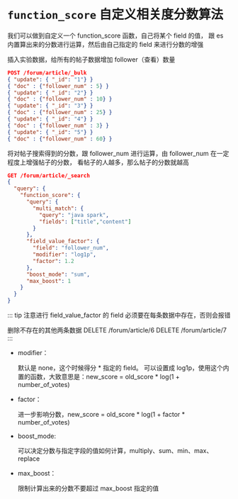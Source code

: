 # `function_score` 自定义相关度分数算法

我们可以做到自定义一个 function_score 函数，自己将某个 field 的值，
跟 es 内置算出来的分数进行运算，然后由自己指定的 field 来进行分数的增强

插入实验数据，给所有的帖子数据增加 follower（查看）数量

```json
POST /forum/article/_bulk
{ "update": { "_id": "1"} }
{ "doc" : {"follower_num" : 5} }
{ "update": { "_id": "2"} }
{ "doc" : {"follower_num" : 10} }
{ "update": { "_id": "3"} }
{ "doc" : {"follower_num" : 25} }
{ "update": { "_id": "4"} }
{ "doc" : {"follower_num" : 3} }
{ "update": { "_id": "5"} }
{ "doc" : {"follower_num" : 60} }
```

将对帖子搜索得到的分数，跟 follower_num 进行运算，由 follower_num 在一定程度上增强帖子的分数，
看帖子的人越多，那么帖子的分数就越高

```json
GET /forum/article/_search
{
  "query": {
    "function_score": {
      "query": {
        "multi_match": {
          "query": "java spark",
          "fields": ["title","content"]
        }
      },
      "field_value_factor": {
        "field": "follower_num",
        "modifier": "log1p",
        "factor": 1.2
      },
      "boost_mode": "sum",
      "max_boost": 1
    }
  }
}
```

::: tip
注意进行 field_value_factor 的 field 必须要在每条数据中存在，否则会报错

删除不存在的其他两条数据
DELETE /forum/article/6
DELETE /forum/article/7
:::

- modifier：

    默认是 none，这个时候得分 * 指定的 field。
    可以设置成 log1p，使用这个内置的函数，大致意思是：new_score = old_score * log(1 + number_of_votes)
- factor：

    进一步影响分数，new_score = old_score * log(1 + factor * number_of_votes)
- boost_mode:

    可以决定分数与指定字段的值如何计算，multiply、sum、min、max、replace
- max_boost：

    限制计算出来的分数不要超过 max_boost 指定的值
